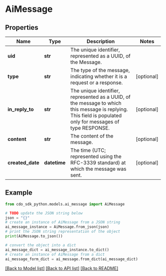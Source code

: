 # AiMessage


## Properties

Name | Type | Description | Notes
------------ | ------------- | ------------- | -------------
**uid** | **str** | The unique identifier, represented as a UUID, of the Message. | 
**type** | **str** | The type of the message, indicating whether it is a request or a response. | [optional] 
**in_reply_to** | **str** | The unique identifier, represented as a UUID, of the message to which this message is replying. This field is populated only for messages of type RESPONSE. | [optional] 
**content** | **str** | The content of the message. | [optional] 
**created_date** | **datetime** | The time (UTC; represented using the RFC-3339 standard) at which the message was sent. | [optional] 

## Example

```python
from cdo_sdk_python.models.ai_message import AiMessage

# TODO update the JSON string below
json = "{}"
# create an instance of AiMessage from a JSON string
ai_message_instance = AiMessage.from_json(json)
# print the JSON string representation of the object
print(AiMessage.to_json())

# convert the object into a dict
ai_message_dict = ai_message_instance.to_dict()
# create an instance of AiMessage from a dict
ai_message_form_dict = ai_message.from_dict(ai_message_dict)
```
[[Back to Model list]](../README.md#documentation-for-models) [[Back to API list]](../README.md#documentation-for-api-endpoints) [[Back to README]](../README.md)


